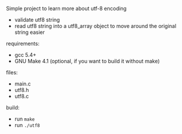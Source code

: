 Simple project to learn more about utf-8 encoding

- validate utf8 string
- read utf8 string into a utf8_array object to move around the original string easier

requirements:
- gcc 5.4+
- GNU Make 4.1 (optional, if you want to build it without make)

files:
- main.c
- utf8.h
- utf8.c

build:
- run `make`
- run `./utf8`
